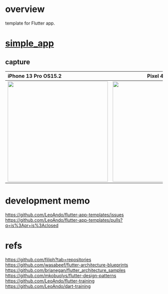 # overview

template for Flutter app.

# [simple_app](https://github.com/LeoAndo/flutter-app-templates/tree/main/simple_app)

## capture

| iPhone 13 Pro OS15.2 | Pixel 4 OS12 |
|:---|:---:|
|<img src="https://user-images.githubusercontent.com/16476224/153468716-56ae2b74-ad94-4f13-b345-9ecfb1018b8c.gif" width=320 /> |<img src="https://user-images.githubusercontent.com/16476224/153471395-a4bac008-82c0-4596-8c21-ae4dac96b645.gif" width=320 /> |



# development memo
https://github.com/LeoAndo/flutter-app-templates/issues<br>
https://github.com/LeoAndo/flutter-app-templates/pulls?q=is%3Apr+is%3Aclosed<br>

# refs
https://github.com/filiph?tab=repositories<br>
https://github.com/wasabeef/flutter-architecture-blueprints<br>
https://github.com/brianegan/flutter_architecture_samples<br>
https://github.com/mkobuolys/flutter-design-patterns<br>
https://github.com/LeoAndo/flutter-training<br>
https://github.com/LeoAndo/dart-training<br>

